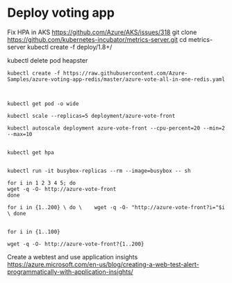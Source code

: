 # Deploy voting app

Fix HPA in AKS
https://github.com/Azure/AKS/issues/318
git clone https://github.com/kubernetes-incubator/metrics-server.git
cd metrics-server
kubectl create -f deploy/1.8+/

kubectl delete pod heapster

```
kubectl create -f https://raw.githubusercontent.com/Azure-Samples/azure-voting-app-redis/master/azure-vote-all-in-one-redis.yaml



kubectl get pod -o wide

kubectl scale --replicas=5 deployment/azure-vote-front

kubectl autoscale deployment azure-vote-front --cpu-percent=20 --min=2 --max=10


kubectl get hpa


kubectl run -it busybox-replicas --rm --image=busybox -- sh

for i in 1 2 3 4 5; do
wget -q -O- http://azure-vote-front
done

for i in {1..200} \ do \    wget -q -O- "http://azure-vote-front?i="$i \ done


for i in {1..100}

wget -q -O- http://azure-vote-front?{1..200}

```

Create a webtest and use application insights
https://azure.microsoft.com/en-us/blog/creating-a-web-test-alert-programmatically-with-application-insights/